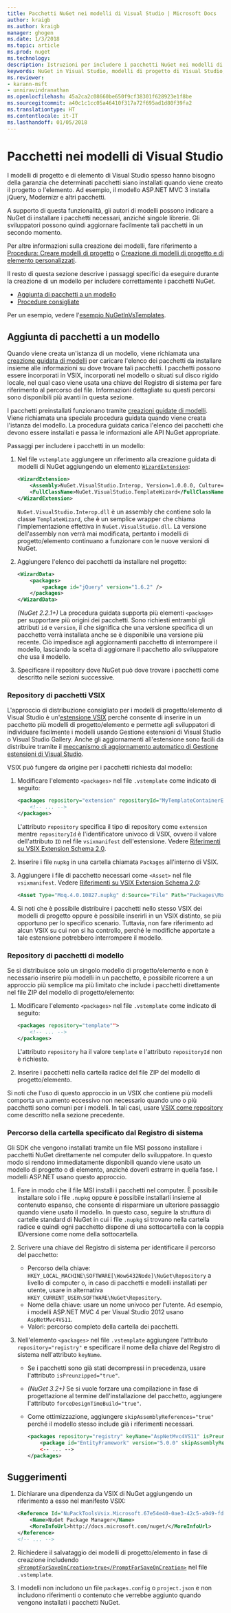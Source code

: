```yaml
---
title: Pacchetti NuGet nei modelli di Visual Studio | Microsoft Docs
author: kraigb
ms.author: kraigb
manager: ghogen
ms.date: 1/3/2018
ms.topic: article
ms.prod: nuget
ms.technology: 
description: Istruzioni per includere i pacchetti NuGet nei modelli di progetto e di elemento di Visual Studio.
keywords: NuGet in Visual Studio, modelli di progetto di Visual Studio, modelli di elemento di Visual Studio, pacchetti nei modelli di progetto, pacchetti nei modelli di elemento
ms.reviewer:
- karann-msft
- unniravindranathan
ms.openlocfilehash: 45a2ca2c08660be650f9cf38301f628923e1f8be
ms.sourcegitcommit: a40c1c1cc05a46410f317a72f695ad1d80f39fa2
ms.translationtype: HT
ms.contentlocale: it-IT
ms.lasthandoff: 01/05/2018
---
```

# <a name="packages-in-visual-studio-templates"></a>Pacchetti nei modelli di Visual Studio

I modelli di progetto e di elemento di Visual Studio spesso hanno bisogno della garanzia che determinati pacchetti siano installati quando viene creato il progetto o l'elemento. Ad esempio, il modello ASP.NET MVC 3 installa jQuery, Modernizr e altri pacchetti.

A supporto di questa funzionalità, gli autori di modelli possono indicare a NuGet di installare i pacchetti necessari, anziché singole librerie. Gli sviluppatori possono quindi aggiornare facilmente tali pacchetti in un secondo momento.

Per altre informazioni sulla creazione dei modelli, fare riferimento a [Procedura: Creare modelli di progetto](/visualstudio/ide/how-to-create-project-templates) o [Creazione di modelli di progetto e di elemento personalizzati](/visualstudio/extensibility/creating-custom-project-and-item-templates).

Il resto di questa sezione descrive i passaggi specifici da eseguire durante la creazione di un modello per includere correttamente i pacchetti NuGet.

- [Aggiunta di pacchetti a un modello](#adding-packages-to-a-template)
- [Procedure consigliate](#best-practices)

Per un esempio, vedere l'[esempio NuGetInVsTemplates](https://bitbucket.org/marcind/nugetinvstemplates).

## <a name="adding-packages-to-a-template"></a>Aggiunta di pacchetti a un modello

Quando viene creata un'istanza di un modello, viene richiamata una [creazione guidata di modelli](/visualstudio/extensibility/how-to-use-wizards-with-project-templates) per caricare l'elenco dei pacchetti da installare insieme alle informazioni su dove trovare tali pacchetti. I pacchetti possono essere incorporati in VSIX, incorporati nel modello o situati sul disco rigido locale, nel qual caso viene usata una chiave del Registro di sistema per fare riferimento al percorso del file. Informazioni dettagliate su questi percorsi sono disponibili più avanti in questa sezione.

I pacchetti preinstallati funzionano tramite [creazioni guidate di modelli](/visualstudio/extensibility/how-to-use-wizards-with-project-templates). Viene richiamata una speciale procedura guidata quando viene creata l'istanza del modello. La procedura guidata carica l'elenco dei pacchetti che devono essere installati e passa le informazioni alle API NuGet appropriate.

Passaggi per includere i pacchetti in un modello:

1. Nel file `vstemplate` aggiungere un riferimento alla creazione guidata di modelli di NuGet aggiungendo un elemento [`WizardExtension`](/visualstudio/extensibility/wizardextension-element-visual-studio-templates):

    ```xml
    <WizardExtension>
        <Assembly>NuGet.VisualStudio.Interop, Version=1.0.0.0, Culture=neutral, PublicKeyToken=b03f5f7f11d50a3a</Assembly>
        <FullClassName>NuGet.VisualStudio.TemplateWizard</FullClassName>
    </WizardExtension>
    ```

    `NuGet.VisualStudio.Interop.dll` è un assembly che contiene solo la classe `TemplateWizard`, che è un semplice wrapper che chiama l'implementazione effettiva in `NuGet.VisualStudio.dll`. La versione dell'assembly non verrà mai modificata, pertanto i modelli di progetto/elemento continuano a funzionare con le nuove versioni di NuGet.

1. Aggiungere l'elenco dei pacchetti da installare nel progetto:

    ```xml
    <WizardData>
        <packages>
            <package id="jQuery" version="1.6.2" />
        </packages>
    </WizardData>
    ```

    *(NuGet 2.2.1+)* La procedura guidata supporta più elementi `<package>` per supportare più origini dei pacchetti. Sono richiesti entrambi gli attributi `id` e `version`, il che significa che una versione specifica di un pacchetto verrà installata anche se è disponibile una versione più recente. Ciò impedisce agli aggiornamenti pacchetto di interrompere il modello, lasciando la scelta di aggiornare il pacchetto allo sviluppatore che usa il modello.

1. Specificare il repository dove NuGet può dove trovare i pacchetti come descritto nelle sezioni successive.

### <a name="vsix-package-repository"></a>Repository di pacchetti VSIX

L'approccio di distribuzione consigliato per i modelli di progetto/elemento di Visual Studio è un'[estensione VSIX](/visualstudio/extensibility/shipping-visual-studio-extensions) perché consente di inserire in un pacchetto più modelli di progetto/elemento e permette agli sviluppatori di individuare facilmente i modelli usando Gestione estensioni di Visual Studio o Visual Studio Gallery. Anche gli aggiornamenti all'estensione sono facili da distribuire tramite il [meccanismo di aggiornamento automatico di Gestione estensioni di Visual Studio](/visualstudio/extensibility/how-to-update-a-visual-studio-extension).

VSIX può fungere da origine per i pacchetti richiesta dal modello:

1. Modificare l'elemento `<packages>` nel file `.vstemplate` come indicato di seguito:

    ```xml
    <packages repository="extension" repositoryId="MyTemplateContainerExtensionId">
        <!-- ... -->
    </packages>
    ```

    L'attributo `repository` specifica il tipo di repository come `extension` mentre `repositoryId` è l'identificatore univoco di VSIX, ovvero il valore dell'attributo `ID` nel file `vsixmanifest` dell'estensione. Vedere [Riferimenti su VSIX Extension Schema 2.0](/visualstudio/extensibility/vsix-extension-schema-2-0-reference).

1. Inserire i file `nupkg` in una cartella chiamata `Packages` all'interno di VSIX.

1. Aggiungere i file di pacchetto necessari come `<Asset>` nel file `vsixmanifest`. Vedere [Riferimenti su VSIX Extension Schema 2.0](/visualstudio/extensibility/vsix-extension-schema-2-0-reference):

    ```xml
    <Asset Type="Moq.4.0.10827.nupkg" d:Source="File" Path="Packages\Moq.4.0.10827.nupkg" d:VsixSubPath="Packages" />
    ```

1. Si noti che è possibile distribuire i pacchetti nello stesso VSIX dei modelli di progetto oppure è possibile inserirli in un VSIX distinto, se più opportuno per lo specifico scenario. Tuttavia, non fare riferimento ad alcun VSIX su cui non si ha controllo, perché le modifiche apportate a tale estensione potrebbero interrompere il modello.

### <a name="template-package-repository"></a>Repository di pacchetti di modello

Se si distribuisce solo un singolo modello di progetto/elemento e non è necessario inserire più modelli in un pacchetto, è possibile ricorrere a un approccio più semplice ma più limitato che include i pacchetti direttamente nel file ZIP del modello di progetto/elemento:

1. Modificare l'elemento `<packages>` nel file `.vstemplate` come indicato di seguito:

    ```xml
    <packages repository="template"">
        <!-- ... -->
    </packages>
    ```

    L'attributo `repository` ha il valore `template` e l'attributo `repositoryId` non è richiesto.

1. Inserire i pacchetti nella cartella radice del file ZIP del modello di progetto/elemento.

Si noti che l'uso di questo approccio in un VSIX che contiene più modelli comporta un aumento eccessivo non necessario quando uno o più pacchetti sono comuni per i modelli. In tali casi, usare [VSIX come repository](#vsix-package-repository) come descritto nella sezione precedente.

### <a name="registry-specified-folder-path"></a>Percorso della cartella specificato dal Registro di sistema

Gli SDK che vengono installati tramite un file MSI possono installare i pacchetti NuGet direttamente nel computer dello sviluppatore. In questo modo si rendono immediatamente disponibili quando viene usato un modello di progetto o di elemento, anziché doverli estrarre in quella fase. I modelli ASP.NET usano questo approccio.

1. Fare in modo che il file MSI installi i pacchetti nel computer. È possibile installare solo i file `.nupkg` oppure è possibile installarli insieme al contenuto espanso, che consente di risparmiare un ulteriore passaggio quando viene usato il modello. In questo caso, seguire la struttura di cartelle standard di NuGet in cui i file `.nupkg` si trovano nella cartella radice e quindi ogni pacchetto dispone di una sottocartella con la coppia ID/versione come nome della sottocartella.

1. Scrivere una chiave del Registro di sistema per identificare il percorso del pacchetto:

    - Percorso della chiave: `HKEY_LOCAL_MACHINE\SOFTWARE[\Wow6432Node]\NuGet\Repository` a livello di computer o, in caso di pacchetti e modelli installati per utente, usare in alternativa `HKEY_CURRENT_USER\SOFTWARE\NuGet\Repository`.
    - Nome della chiave: usare un nome univoco per l'utente. Ad esempio, i modelli ASP.NET MVC 4 per Visual Studio 2012 usano `AspNetMvc4VS11`.
    - Valori: percorso completo della cartella dei pacchetti.

1. Nell'elemento `<packages>` nel file `.vstemplate` aggiungere l'attributo `repository="registry"` e specificare il nome della chiave del Registro di sistema nell'attributo `keyName`.

    - Se i pacchetti sono già stati decompressi in precedenza, usare l'attributo `isPreunzipped="true"`.
    - *(NuGet 3.2+)* Se si vuole forzare una compilazione in fase di progettazione al termine dell'installazione del pacchetto, aggiungere l'attributo `forceDesignTimeBuild="true"`.
    - Come ottimizzazione, aggiungere `skipAssemblyReferences="true"` perché il modello stesso include già i riferimenti necessari.

        ```xml
        <packages repository="registry" keyName="AspNetMvc4VS11" isPreunzipped="true">
            <package id="EntityFramework" version="5.0.0" skipAssemblyReferences="true" />
            <-- ... -->
        </packages>
        ```

## <a name="best-practices"></a>Suggerimenti

1. Dichiarare una dipendenza da VSIX di NuGet aggiungendo un riferimento a esso nel manifesto VSIX:

    ```xml
    <Reference Id="NuPackToolsVsix.Microsoft.67e54e40-0ae3-42c5-a949-fddf5739e7a5" MinVersion="1.7.30402.9028">
        <Name>NuGet Package Manager</Name>
        <MoreInfoUrl>http://docs.microsoft.com/nuget/</MoreInfoUrl>
    </Reference>
    <!-- ... -->
    ```

1. Richiedere il salvataggio dei modelli di progetto/elemento in fase di creazione includendo [`<PromptForSaveOnCreation>true</PromptForSaveOnCreation>`](/visualstudio/extensibility/promptforsaveoncreation-element-visual-studio-templates) nel file `.vstemplate`.

1. I modelli non includono un file `packages.config` o `project.json` e non includono riferimenti o contenuto che verrebbe aggiunto quando vengono installati i pacchetti NuGet.
